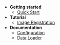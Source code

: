 <!-- docs/_sidebar.md -->

- **Getting started**
  - [Quick Start](quick_start.md)
- **Tutorial**
  - [Image Registration](tutorial_registration.md)
- **Documentation**
  - [Configuration](doc_configuration.md)
  - [Data Loader](doc_data_loader.md)
